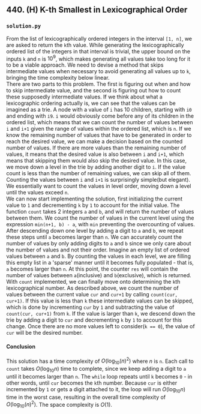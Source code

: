 ## 440. (H) K-th Smallest in Lexicographical Order

### `solution.py`
From the list of lexicographically ordered integers in the interval `[1, n]`, we are asked to return the `k`th value. While generating the lexicographically ordered list of the integers in that interval is trivial, the upper bound on the inputs `k` and `n` is $10^9$, which makes generating all values take too long for it to be a viable approach. We need to devise a method that skips intermediate values when necessary to avoid generating all values up to `k`, bringing the time complexity below linear.  
There are two parts to this problem. The first is figuring out when and how to skip intermediate value, and the second is figuring out how to count these supposedly intermediate values. If we think about what a lexicographic ordering actually is, we can see that the values can be imagined as a trie. A node with a value of `i` has 10 children, starting with `i0` and ending with `i9`. `i` would obviously come before any of its children in the ordered list, which means that we can count the number of values between `i` and `i+1` given the range of values within the ordered list, which is `n`. If we know the remaining number of values that have to be generated in order to reach the desired value, we can make a decision based on the counted number of values. If there are more values than the remaining number of values, it means that the desired value is also between `i` and `i+1`, which means that skipping them would also skip the desired value. In this case, we move down a level in the trie by adding another digit to `i`. If the value count is less than the number of remaining values, we can skip all of them.  
Counting the values between `i` and `i+1` is surprisingly simple(but elegant). We essentially want to count the values in level order, moving down a level until the values exceed `n`.  
We can now start implementing the solution, first initializing the current value to `1` and decrementing `k` by `1` to account for the initial value. The function `count` takes 2 integers `a` and `b`, and will return the number of values between them. We count the number of values in the current level using the expression `min(n+1, b) - a`, with `min` preventing the overcounting of values. After descending down one level by adding a digit to `a` and `b`, we repeat these steps until `a` becomes larger than `n`. We can accurately count the number of values by only adding digits to `a` and `b` since we only care about the number of values and not their order. Imagine an empty list of ordered values between `a` and `b`. By counting the values in each level, we are filling this empty list in a 'sparse' manner until it becomes fully populated - that is, `a` becomes larger than `n`. At this point, the counter `res` will contain the number of values between `a`(inclusive) and `b`(exclusive), which is returned. With `count` implemented, we can finally move onto determining the `k`th lexicographical number. As described above, we count the number of values between the current value `cur` and `cur+1` by calling `count(cur, cur+1)`. If this value is less than `k` these intermediate values can be skipped, which is done by incrementing `cur` by `1` and subtracting the value of `count(cur, cur+1)` from `k`. If the value is larger than `k`, we descend down the trie by adding a digit to `cur` and decrementing `k` by `1` to account for this change. Once there are no more values left to consider(`k == 0`), the value of `cur` will be the desired number.  

#### Conclusion
This solution has a time complexity of $O(\log_{10}(n)^2)$ where $n$ is `n`. Each call to `count` takes $O(\log_{10} n)$ time to complete, since we keep adding a digit to `a` until it becomes larger than `n`. The `while` loop repeats until `k` becomes `0` - in other words, until `cur` becomes the `k`th number. Because `cur` is either incremented by `1` or gets a digit attached to it, the loop will run $O(\log_{10} n)$ time in the worst case, resulting in the overall time complexity of $O(\log_{10}(n)^2)$. The space complexity is $O(1)$.  
  

